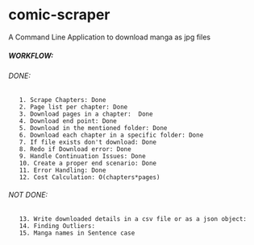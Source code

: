 # comic-scraper
A Command Line Application to download manga as jpg files

##### WORKFLOW:

   ###### DONE:
       1. Scrape Chapters: Done
       2. Page list per chapter: Done
       3. Download pages in a chapter:  Done
       4. Download end point: Done
       5. Download in the mentioned folder: Done
       6. Download each chapter in a specific folder: Done
       7. If file exists don't download: Done
       8. Redo if Download error: Done
       9. Handle Continuation Issues: Done
       10. Create a proper end scenario: Done
       11. Error Handling: Done
       12. Cost Calculation: O(chapters*pages)
   ###### NOT DONE:
       13. Write downloaded details in a csv file or as a json object: 
       14. Finding Outliers:
       15. Manga names in Sentence case

